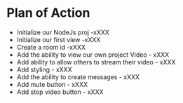 # Plan of Action    

- Initialize our NodeJs proj    -xXXX
- Initialize our first view    -xXXX
- Create a room id       -xXXX
- Add the ability to view our own project Video - xXXX
- Add ability to allow others to stream their video - xXXX
- Add styling  - xXXX
- Add the ability to create messages - xXXX
- Add mute button - xXXX
- Add stop video button - xXXX